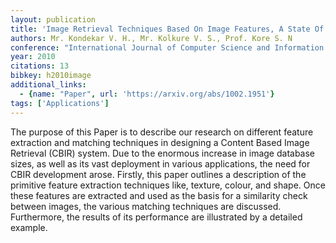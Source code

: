 ```yaml
---
layout: publication
title: 'Image Retrieval Techniques Based On Image Features, A State Of Art Approach For CBIR'
authors: Mr. Kondekar V. H., Mr. Kolkure V. S., Prof. Kore S. N
conference: "International Journal of Computer Science and Information Security IJCSIS Vol. 7 No. 1 pp. 69-76 January 2010 USA"
year: 2010
citations: 13
bibkey: h2010image
additional_links:
  - {name: "Paper", url: 'https://arxiv.org/abs/1002.1951'}
tags: ['Applications']
---
```

The purpose of this Paper is to describe our research on different feature
extraction and matching techniques in designing a Content Based Image Retrieval
(CBIR) system. Due to the enormous increase in image database sizes, as well as
its vast deployment in various applications, the need for CBIR development
arose. Firstly, this paper outlines a description of the primitive feature
extraction techniques like, texture, colour, and shape. Once these features are
extracted and used as the basis for a similarity check between images, the
various matching techniques are discussed. Furthermore, the results of its
performance are illustrated by a detailed example.
